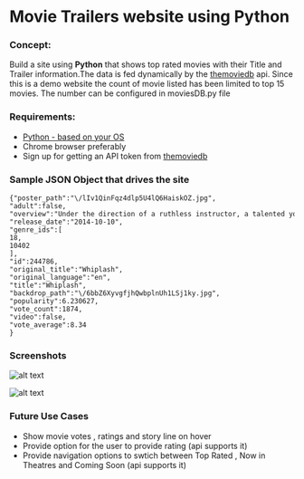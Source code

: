 # Movie Trailers website using Python



### Concept:

Build a site using **Python** that shows top rated movies with their Title and Trailer information.The data is fed dynamically by the [themoviedb](https://www.themoviedb.org/documentation/api) api. Since this is a demo website the count of movie listed has been limited to top 15 movies. The number can be configured in moviesDB.py file

### Requirements:

* [Python - based on your OS](https://www.python.org/downloads/)
* Chrome browser preferably
* Sign up for getting an API token from [themoviedb](https://www.themoviedb.org/documentation/api)


### Sample JSON Object that drives the site

    {"poster_path":"\/lIv1QinFqz4dlp5U4lQ6HaiskOZ.jpg",
    "adult":false,
    "overview":"Under the direction of a ruthless instructor, a talented young drummer begins to pursue perfection at any cost, even his humanity.",
    "release_date":"2014-10-10",
    "genre_ids":[  
    18,
    10402
    ],
    "id":244786,
    "original_title":"Whiplash",
    "original_language":"en",
    "title":"Whiplash",
    "backdrop_path":"\/6bbZ6XyvgfjhQwbplnUh1LSj1ky.jpg",
    "popularity":6.230627,
    "vote_count":1874,
    "video":false,
    "vote_average":8.34
    }
    
### Screenshots

![alt text](http://s20.postimg.org/xg1rg6jv1/Website_Screen_Shot.png "Website Screen shot")

![alt text](http://s20.postimg.org/h6blda971/Website_Screenshot_with_Trailer.png "Website Screen shot with trailer")


### Future Use Cases

* Show movie votes , ratings and story line on hover
* Provide option for the user to provide rating (api supports it)
* Provide navigation options to swtich between Top Rated , Now in Theatres and Coming Soon (api supports it)
